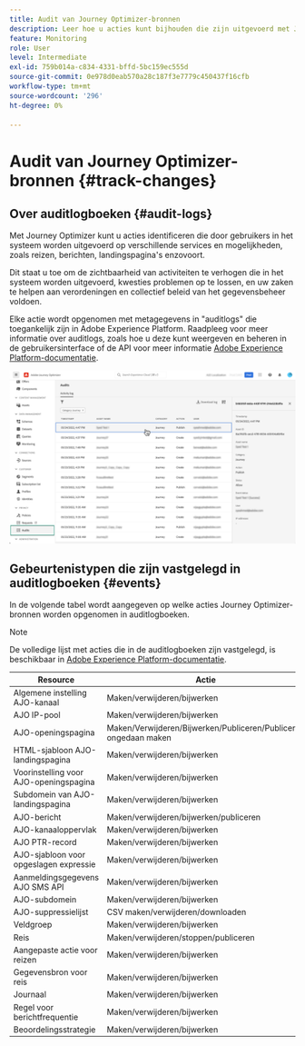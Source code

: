 ```yaml
---
title: Audit van Journey Optimizer-bronnen
description: Leer hoe u acties kunt bijhouden die zijn uitgevoerd met Journey Optimizer-bronnen.
feature: Monitoring
role: User
level: Intermediate
exl-id: 759b014a-c834-4331-bffd-5bc159ec555d
source-git-commit: 0e978d0eab570a28c187f3e7779c450437f16cfb
workflow-type: tm+mt
source-wordcount: '296'
ht-degree: 0%

---
```


# Audit van Journey Optimizer-bronnen {#track-changes}

## Over auditlogboeken {#audit-logs}

Met Journey Optimizer kunt u acties identificeren die door gebruikers in het systeem worden uitgevoerd op verschillende services en mogelijkheden, zoals reizen, berichten, landingspagina&#39;s enzovoort.

Dit staat u toe om de zichtbaarheid van activiteiten te verhogen die in het systeem worden uitgevoerd, kwesties problemen op te lossen, en uw zaken te helpen aan verordeningen en collectief beleid van het gegevensbeheer voldoen.

Elke actie wordt opgenomen met metagegevens in &quot;auditlogs&quot; die toegankelijk zijn in Adobe Experience Platform. Raadpleeg voor meer informatie over auditlogs, zoals hoe u deze kunt weergeven en beheren in de gebruikersinterface of de API voor meer informatie [Adobe Experience Platform-documentatie](https://experienceleague.adobe.com/docs/experience-platform/landing/governance-privacy-security/audit-logs/overview.html).

![](assets/audit-logs.png)

## Gebeurtenistypen die zijn vastgelegd in auditlogboeken {#events}

In de volgende tabel wordt aangegeven op welke acties Journey Optimizer-bronnen worden opgenomen in auditlogboeken.

>[!NOTE]
>
>De volledige lijst met acties die in de auditlogboeken zijn vastgelegd, is beschikbaar in [Adobe Experience Platform-documentatie](https://experienceleague.adobe.com/docs/experience-platform/landing/governance-privacy-security/audit-logs/overview.html#category).

| Resource | Actie |
|-----------|------------------|
| Algemene instelling AJO-kanaal | Maken/verwijderen/bijwerken |
| AJO IP-pool | Maken/verwijderen/bijwerken |
| AJO-openingspagina | Maken/Verwijderen/Bijwerken/Publiceren/Publiceren ongedaan maken |
| HTML-sjabloon AJO-landingspagina | Maken/verwijderen/bijwerken |
| Voorinstelling voor AJO-openingspagina | Maken/verwijderen/bijwerken |
| Subdomein van AJO-landingspagina | Maken/verwijderen/bijwerken |
| AJO-bericht | Maken/verwijderen/bijwerken/publiceren |
| AJO-kanaaloppervlak | Maken/verwijderen/bijwerken |
| AJO PTR-record | Maken/verwijderen/bijwerken |
| AJO-sjabloon voor opgeslagen expressie | Maken/verwijderen/bijwerken |
| Aanmeldingsgegevens AJO SMS API | Maken/verwijderen/bijwerken |
| AJO-subdomein | Maken/verwijderen/bijwerken |
| AJO-suppressielijst | CSV maken/verwijderen/downloaden |
| Veldgroep | Maken/verwijderen/bijwerken |
| Reis | Maken/verwijderen/stoppen/publiceren |
| Aangepaste actie voor reizen | Maken/verwijderen/bijwerken |
| Gegevensbron voor reis | Maken/verwijderen/bijwerken |
| Journaal | Maken/verwijderen/bijwerken |
| Regel voor berichtfrequentie | Maken/verwijderen/bijwerken |
| Beoordelingsstrategie | Maken/verwijderen/bijwerken |
